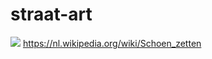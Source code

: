 # straat-art
![](https://github.com/nondejus/straat-art/blob/main/ArtBoard%20Image%20(38).jpg)
https://nl.wikipedia.org/wiki/Schoen_zetten
